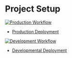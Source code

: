 # Project Setup

[![Production Workflow](https://github.com/tnvrravish/logging_homework_temp/actions/workflows/prod.yml/badge.svg)](https://github.com/tnvrravish/logging_homework_temp/actions/workflows/prod.yml)

* [Production Deployment](https://temp-prod.herokuapp.com/)


[![Development Workflow](https://github.com/tnvrravish/logging_homework_temp/actions/workflows/dev.yml/badge.svg)](https://github.com/tnvrravish/logging_homework_temp/actions/workflows/dev.yml)

* [Developmental Deployment](https://temp-dev.herokuapp.com/)

